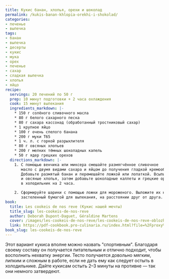 ```yaml
---
title: Кукис банан, хлопья, орехи и шоколад
permalink: /kukis-banan-khlopia-orekhi-i-shokolad/
categories:
- печенье
- выпечка
tags:
- банан
- выпечка
- десерты
- кукис
- мука
- орех
- печенье
- сахар
- сладкая выпечка
- хлопья
- яйцо
recipe:
  servings: 20 печений по 50 г
  prep: 10 минут подготовки + 2 часа охлаждения
  cook: 15 минут выпекания
  ingredients_markdown: |-
    * 150 г солёного сливочного масла
    * 80 г белого сахарного песка
    * 80 г сахара кассонад (обработанный тростниковый сахар)
    * 1 крупное яйцо
    * 100 г очень спелого банана
    * 200 г муки T65
    * 1 ч. л. с горкой разрыхлителя
    * 80 г овсяных хлопьев
    * 200 г мелких тёмных шоколадных капель
    * 50 г ядер грецких орехов
  directions_markdown: |-
    1. С помощью венчика или миксера смешайте размягчённое сливочное
       масло с двумя видами сахара и яйцом до получения гладкой кремообразной массы.
       Добавьте размятый банан и перемешайте ложкой или лопаткой. Всыпьте муку, разрыхлитель
       и овсяные хлопья, затем добавьте шоколадные каллеты и грецкие орехи. Уберите тесто
       в холодильник на 2 часа.

    2. Сформируйте шарики с помощью ложки для мороженого. Выложите их на противень,
       застеленный бумагой для выпекания, на расстоянии друг от друга. Выпекайте 15 минут.
book:
  title: Les cookeis de nos reve (Кукис нашей мечты)
  title_slug: les-cookeis-de-nos-reve
  author: Deborah Dupont-Daguet, Géraldine Martens
  cover: /images/les-cookeis-de-nos-reve/les-cookeis-de-nos-reve-oblozhka.jpeg
  link: https://pdf-cookbook.pro-culinaria.ru/index.html?file=%2Fproxy%2Finbooks%2Fles-cookeis-de-nos-reve.pdf
book_slug: les-cookeis-de-nos-reve
---
```


Этот вариант кукиса вполне можно назвать "спортивным". Благодаря своему составу он получается питательным и отлично подходит, чтобы восполнить нехватку энергии.
Тесто получается довольно мягким, липким и сложным в работе, если не дать ему как следует остыть в холодильнике. Дайте кукисам остыть 2–3 минуты на противне — так они немного затвердеют.
